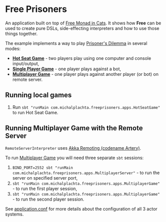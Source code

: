 # Free Prisoners

An application built on top of [Free Monad in Cats](http://typelevel.org/cats/datatypes/freemonad.html). It shows how **Free** can be used to create pure DSLs, side-effecting interpreters and how to use those things together.

The example implements a way to play [Prisoner's Dilemma](https://en.wikipedia.org/wiki/Prisoner's_dilemma) in several modes:

- **[Hot Seat Game](src/main/scala/com/michalplachta/freeprisoners/programs/HotSeatGame.scala)** - two players play using one computer and console input/output,
- **[Single Player Game](src/main/scala/com/michalplachta/freeprisoners/programs/SinglePlayerGame.scala)** - one player plays against a bot,
- **[Multiplayer Game](src/main/scala/com/michalplachta/freeprisoners/programs/Multiplayer.scala)** - one player plays against another player (or bot) on remote server.

## Running local games
1. Run `sbt "runMain com.michalplachta.freeprisoners.apps.HotSeatGame"` to run Hot Seat Game.

## Running Multiplayer Game with the Remote Server
`RemoteServerInterpreter` uses [Akka Remoting (codename Artery)](https://doc.akka.io/docs/akka/2.5.6/scala/remoting-artery.html).

To run [Multiplayer Game](src/main/scala/com/michalplachta/freeprisoners/programs/MultiplayerGame.scala) you will need three separate `sbt` sessions:

1. `BIND_PORT=2552 sbt "runMain com.michalplachta.freeprisoners.apps.MultiplayerServer"` - to run the server on specified server port,
1. `sbt "runMain com.michalplachta.freeprisoners.apps.MultiplayerGame"` - to run the first player session,
1. `sbt "runMain com.michalplachta.freeprisoners.apps.MultiplayerGame"` - to run the second player session.

See [application.conf](src/main/resources/application.conf) for more details about the configuration of all 3 actor systems.
